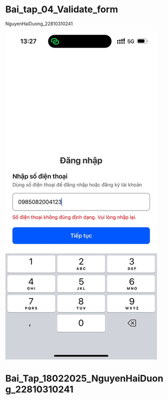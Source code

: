 # Bai_tap_04_Validate_form

NguyenHaiDuong_22810310241<br>

![Ảnh sản phẩm](/btap1802.jpg)

# Bai_Tap_18022025_NguyenHaiDuong_22810310241
